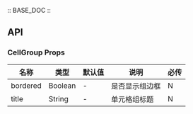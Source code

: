 :: BASE_DOC ::

## API

### CellGroup Props

名称 | 类型 | 默认值 | 说明 | 必传
-- | -- | -- | -- | --
bordered | Boolean | - | 是否显示组边框 | N
title | String | - | 单元格组标题 | N
